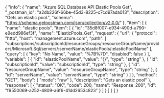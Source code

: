 {
  "info": {
    "name": "Azure SQL Database API Elastic Pools Get",
    "_postman_id": "a2db226f-66be-45d3-8225-c7cd97ada013",
    "description": "Gets an elastic pool.",
    "schema": "https://schema.getpostman.com/json/collection/v2.0.0/"
  },
  "item": [
    {
      "name": "elastic pools",
      "item": [
        {
          "id": "35d8f007-e934-490d-a790-e9edd986ef3f",
          "name": "ElasticPools_Get",
          "request": {
            "url": {
              "protocol": "http",
              "host": "management.azure.com",
              "path": [
                "subscriptions/:subscriptionId/resourceGroups/:resourceGroupName/providers/Microsoft.Sql/servers/:serverName/elasticPools/:elasticPoolName"
              ],
              "query": [
                {
                  "key": "No Name",
                  "value": "%7B%7D",
                  "disabled": false
                }
              ],
              "variable": [
                {
                  "id": "elasticPoolName",
                  "value": "{}",
                  "type": "string"
                },
                {
                  "id": "subscriptionId",
                  "value": "subscriptionId",
                  "type": "string"
                },
                {
                  "id": "resourceGroupName",
                  "value": "resourceGroupName",
                  "type": "string"
                },
                {
                  "id": "serverName",
                  "value": "serverName",
                  "type": "string"
                }
              ]
            },
            "method": "GET",
            "body": {
              "mode": "raw"
            },
            "description": "Gets an elastic pool"
          },
          "response": [
            {
              "status": "OK",
              "code": 200,
              "name": "Response_200",
              "id": "f9550069-a252-4809-a6f6-41dd2653c823"
            }
          ]
        }
      ]
    }
  ]
}
